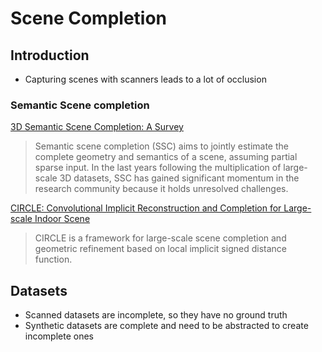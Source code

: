 # Scene Completion

## Introduction

- Capturing scenes with scanners leads to a lot of occlusion

### Semantic Scene completion
[3D Semantic Scene Completion: A Survey](https://doi.org/10.1007/s11263-021-01504-5)
> Semantic scene completion (SSC) aims to jointly estimate the complete geometry and semantics of a scene, assuming partial sparse input. In the last years following the multiplication of large-scale 3D datasets, SSC has gained significant momentum in the research community because it holds unresolved challenges.

[CIRCLE: Convolutional Implicit Reconstruction and Completion for Large-scale Indoor Scene](https://github.com/otakuxiang/circle)
> CIRCLE is a framework for large-scale scene completion and geometric refinement based on local implicit signed distance function.

## Datasets

- Scanned datasets are incomplete, so they have no ground truth
- Synthetic datasets are complete and need to be abstracted to create  incomplete ones